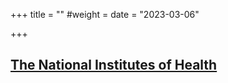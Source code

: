 +++
title = ""
#weight =
date = "2023-03-06"

+++
## [The National Institutes of Health](https://www.nih.gov)
